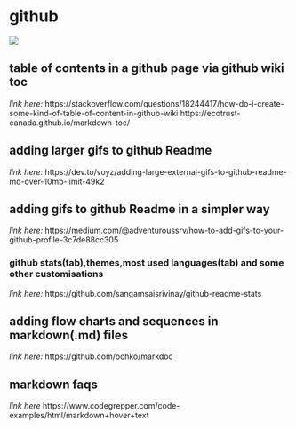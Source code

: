 # github
<img src="https://user-images.githubusercontent.com/68855472/103441841-d0ed5a00-4c76-11eb-8e23-dc8cd4516ed0.gif
">
<h2>table of contents in a github page via github wiki toc</h2>
 <i>link here:</i>
https://stackoverflow.com/questions/18244417/how-do-i-create-some-kind-of-table-of-content-in-github-wiki
https://ecotrust-canada.github.io/markdown-toc/
<h2>adding larger gifs to github Readme</h2>
 <i>link here:</i>
https://dev.to/voyz/adding-large-external-gifs-to-github-readme-md-over-10mb-limit-49k2
<h2>adding gifs to github Readme in a simpler way</h2>
 <i>link here:</i>
 https://medium.com/@adventuroussrv/how-to-add-gifs-to-your-github-profile-3c7de88cc305
<h3>github stats(tab),themes,most used languages(tab) and some other customisations</h3>
<i>link here:</i>
https://github.com/sangamsaisrivinay/github-readme-stats
<h2>adding flow charts and sequences in markdown(.md) files</h2>
<i>link here:</i>
https://github.com/ochko/markdoc
<h2>markdown faqs</h2>
<i>link here</i>
https://www.codegrepper.com/code-examples/html/markdown+hover+text
